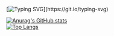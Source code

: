 [![Typing SVG](https://readme-typing-svg.demolab.com?font=Fira+Code&pause=1000&color=0F7ECB&center=true&vCenter=true&random=false&width=435&lines=print('Hello%2C+World!'))](https://git.io/typing-svg)

<!--
**zxhyWM/zxhyWM** is a ✨ _special_ ✨ repository because its `README.md` (this file) appears on your GitHub profile.

Here are some ideas to get you started:

- 🔭 I’m currently working on ...
- 🌱 I’m currently learning ...
- 👯 I’m looking to collaborate on ...
- 🤔 I’m looking for help with ...
- 💬 Ask me about ...
- 📫 How to reach me: ...
- 😄 Pronouns: ...
- ⚡ Fun fact: ...
-->
[![Anurag's GitHub stats](https://github-readme-stats.vercel.app/api?username=zxhyWM&show_icons=true&center=true&bg_color=0,ea6161,ffc64d,fffc4d,52fa5a)](https://github.com/anuraghazra/github-readme-stats)
<br>
[![Top Langs](https://github-readme-stats.vercel.app/api/top-langs/?username=zxhyWM&center=truelayout=compact)](https://github.com/anuraghazra/github-readme-stats)
